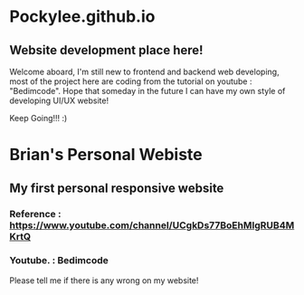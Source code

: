 # Pockylee.github.io
## Website development place here!
Welcome aboard, I'm still new to frontend and backend web developing, most of the project here are coding from the tutorial on youtube : "Bedimcode". Hope that someday in the future I can have my own style of developing UI/UX website!

Keep Going!!!
:)

# Brian's Personal Webiste
## My first personal responsive website
### Reference : https://www.youtube.com/channel/UCgkDs77BoEhMIgRUB4MKrtQ
### Youtube.  : Bedimcode

Please tell me if there is any wrong on my website!
